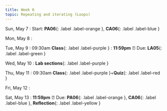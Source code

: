 ```yaml
---
title: Week 6
topic: Repeating and iterating (Loops)
---
```

Sun, May 7
: Start: **PA06**{: .label .label-orange }, **CA06**{: .label .label-blue }


Mon, May 8
: 

Tue, May 9
: 09:30am **Class**{: .label .label-purple }
: **11:59pm**  ⏰  Due: **LA05**{: .label .label-green }


Wed, May 10
: **Lab sections**{: .label .label-purple }


Thu, May 11
: 09:30am **Class**{: .label .label-purple }+**Quiz**{: .label .label-red }


Fri, May 12
: 

Sat, May 13
: **11:59pm**  ⏰  Due: **PA06**{: .label .label-orange }, **CA06**{: .label .label-blue }, **Reflection**{: .label .label-yellow }


